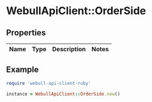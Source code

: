# WebullApiClient::OrderSide

## Properties

| Name | Type | Description | Notes |
| ---- | ---- | ----------- | ----- |

## Example

```ruby
require 'webull-api-client-ruby'

instance = WebullApiClient::OrderSide.new()
```

